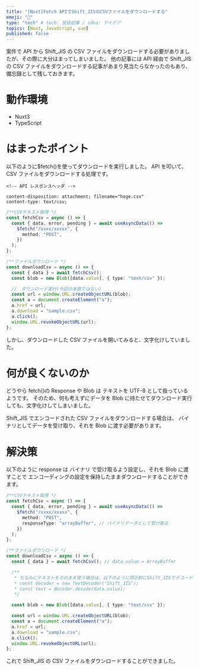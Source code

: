 ```yaml
---
title: "[Nuxt]Fetch APIでShift_JISのCSVファイルをダウンロードする"
emoji: "🕌"
type: "tech" # tech: 技術記事 / idea: アイデア
topics: [Nuxt, JavaScript, vue]
published: false
---
```


案件で API から Shift_JIS の CSV ファイルをダウンロードする必要がありましたが、その際に大分はまってしまいました。
他の記事には API 経由で Shift_JIS の CSV ファイルをダウンロードする記事があまり見当たらなかったのもあり、備忘録として残しておきます。

# 動作環境

- Nuxt3
- TypeScript

# はまったポイント

以下のように$fetch()を使ってダウンロードを実行しました。
API を叩いて、CSV ファイルをダウンロードする処理です。

```
<!-- API レスポンスヘッダ -->

content-disposition: attachment; filename="hoge.csv"
content-type: text/csv;
```

```ts : composables/csv.ts
/**CSVテキスト取得 */
const fetchCsv = async () => {
  const { data, error, pending } = await useAsyncData(() =>
    $fetch("/xxxx/xxxxx", {
      method: "POST",
    })
  );
};

/**ファイルダウンロード */
const downloadCsv = async () => {
  const { data } = await fetchCsv();
  const blob = new Blob([data.value], { type: "text/csv" });

  //　ダウンロード実行(今回の本筋ではない)
  const url = window.URL.createObjectURL(blob);
  const a = document.createElement("a");
  a.href = url;
  a.download = "sample.csv";
  a.click();
  window.URL.revokeObjectURL(url);
};
```

しかし、ダウンロードした CSV ファイルを開いてみると、文字化けしていました。

# 何が良くないのか

どうやら fetch()の Response や Blob は テキストを UTF-8 として扱っているようです。
そのため、何も考えずにデータを Blob に持たせてダウンロード実行しても、文字化けしてしまいました。

Shift_JIS でエンコードされた CSV ファイルをダウンロードする場合は、
バイナリとしてデータを受け取り、それを Blob に渡す必要があります。

# 解決策

以下のように response は バイナリ で受け取るよう設定し、それを Blob に渡すことで
エンコーディングの設定を保持したままダウンロードすることができます。

```ts
/**CSVテキスト取得 */
const fetchCsv = async () => {
  const { data, error, pending } = await useAsyncData(() =>
    $fetch("/xxxx/xxxxx", {
      method: "POST",
      responseType: "arrayBuffer", // バイナリデータとして受け取る
    })
  );
};

/**ファイルダウンロード */
const downloadCsv = async () => {
  const { data } = await fetchCsv(); // data.value = ArrayBuffer

  /**
   * ちなみにテキストをそのまま使う場合は、以下のように明示的にShift_JISでデコードする
   * const decoder = new TextDecoder("Shift_JIS");
   * const text = decoder.decode(data.value);
   */

  const blob = new Blob([data.value], { type: "text/csv" });

  const url = window.URL.createObjectURL(blob);
  const a = document.createElement("a");
  a.href = url;
  a.download = "sample.csv";
  a.click();
  window.URL.revokeObjectURL(url);
};
```

これで Shift_JIS の CSV ファイルをダウンロードすることができました。
